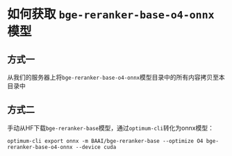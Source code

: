 # 如何获取 `bge-reranker-base-o4-onnx` 模型

## 方式一

从我们的服务器上将`bge-reranker-base-o4-onnx`模型目录中的所有内容拷贝至本目录中

## 方式二

手动从HF下载`bge-reranker-base`模型，通过`optimum-cli`转化为onnx模型：

```shell
optimum-cli export onnx -m BAAI/bge-reranker-base --optimize O4 bge-reranker-base-o4-onnx --device cuda
```